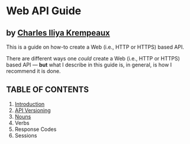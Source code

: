 # Web API Guide
by [Charles Iliya Krempeaux](http://changelog.ca/)
-----

This is a guide on how-to create a Web (i.e., HTTP or HTTPS) based API.

There are different ways one _could_ create a Web (i.e., HTTP or HTTPS) based API — **but** what I describe in this guide is, in general, is how I recommend it is done.

## TABLE OF CONTENTS

1. [Introduction](chapters/introduction/README.md)
2. [API Versioning](chapters/versioning/README.md)
3. [Nouns](chapters/nouns/README.md)
4. Verbs
5. Response Codes
6. Sessions

